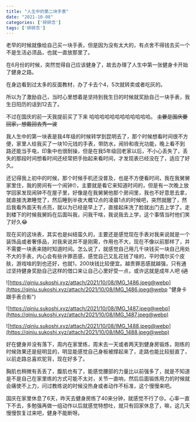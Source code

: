 ```yaml
---
title: "人生中的第二块手表"
date: "2021-10-08"
categories: ['碎碎念']
tags: ['碎碎念']
---
```


老早的时候就像给自己买一块手表，但是因为没有太大的，有点舍不得钱去买一个不是生活必须品，也就一直放那里了。

在6月份的时候，突然觉得自己应该健身了，故去办理了人生中第一张健身卡开始了健身之路。

在身边看到过太多的反面教材，办了卡去个4，5次就转卖或者吃灰的。

所以为了激励自己，当时心里想着是坚持到我生日的时候就奖励自己一块手表，我生日阳历的话到12去了。

不过在国庆的前一天我提前买了下来 哈哈哈哈哈哈哈哈哈哈哈哈。 ~~主要是国庆要回家，想戴回去秀一波~~

我人生中的第一块表是我4年级的时候转学到昆明去了，那个时候想看时间很不方便，家里人给我买了一块10元钱的手表，带防水，闹铃和夜光功能，晚上看不到路还能当手电，印象中也很耐操，但是在我5年级回老家以后，不小心丢失了，丢失的那段时间想看时间还经常把手抬起来看时间，才发现表已经没在了，适应了好久。

还记得我上初中的时候，那个时候手机还没普及，也是不方便看时间，我在我舅舅家里住，我的房间有一个闹钟⏰，主要就是看它来知道时间的，但是有一次晚上放学回家发现闹钟不在屋子里，好像是在我舅舅他那个房间里，我也不好意思去拿，就直接洗漱睡觉了，然后睡到半夜大概12点的凌晨1点的时候吧，突然就醒了，然后我看外面天有点亮，就以为已经是早上了，直接起床洗了脸就出门去上学了。走到楼下的时候我舅妈在后面叫我，问我干啥，我说我去上学，这个事情当时他们笑了好久😂

现在买的这块表，其实也是纠结蛮久的，主要还是感觉现在手表对我来说就是一个装饰品或者奢侈品，对我来说并不是刚需，作用也不大，现在不像以前那样了，并不需要一块表来随时知道时间。怎么说了，就感觉自己用几千块钱买一块自己用处不大的手表，内心会有些许罪恶感，感觉自己又乱花钱了啥的，平时偶尔买个皮肤，游戏啥的到也还好，也就1，200块钱比较便宜。越贵罪恶感就越强，只有通过坚持健身奖励自己这样的借口来让自己心里好受一点，或许这就是成年人吧 ~~(逃~~

![https://qiniu.sukoshi.xyz/attach/2021/10/08/IMG_1486.jpeg@webp](https://qiniu.sukoshi.xyz/attach/2021/10/08/IMG_1486.jpeg@webp "健身卡跟手表合影")

![https://qiniu.sukoshi.xyz/attach/2021/10/08/IMG_1487.jpeg@webp](https://qiniu.sukoshi.xyz/attach/2021/10/08/IMG_1487.jpeg@webp)

![https://qiniu.sukoshi.xyz/attach/2021/10/08/IMG_1488.jpeg@webp](https://qiniu.sukoshi.xyz/attach/2021/10/08/IMG_1488.jpeg@webp)


好在健身并没有落下，周内在家里练，周末去一天或者两天到健身房锻炼，刚练的时候效果还是挺明显的，明显能感觉自己身板被撑起来了，走路也能比较挺直了，以前走路总喜欢驼背，现在好多了。

胸肌也稍微有丢丢了，腹肌也有了，能感觉腰部的力量比以前强多了，就是不知道是不是自己在家里练的方式可能不太对，关节一直响，然后后面锻炼用力的时候就会痛使不上力，问过教练说的时候没热身或者动作不标准，这个慢慢来吧。

国庆在家里休息了6天，昨天去健身房练了40来分钟，就感觉不行了😢。心率一直下不去，多勉强再做一组动作以后就感觉特想吐，就只有回家休息了，嘛，这几天慢慢恢复过来吧，健身不能断呀。

